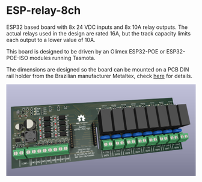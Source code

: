 # ESP-relay-8ch

ESP32 based board with 8x 24 VDC inputs and 8x 10A relay outputs. The actual relays used in the design are rated 16A, but the track capacity limits each output to a lower value of 10A.

This board is designed to be driven by an Olimex ESP32-POE or ESP32-POE-ISO modules running Tasmota.

The dimensions are designed so the board can be mounted on a PCB DIN rail holder from the Brazilian manufacturer Metaltex, check [here](https://www.metaltex.com.br/produtos/componentes/suportes/sp7-suporte-para-montagem-de-placa-de-circuito-impresso-em-trilho-din) for details.

![alt text](https://github.com/thermseekr/ESP-relay-8ch/blob/main/V1/ESP-relay-8ch-V1.png "ESP-relay-8ch")
